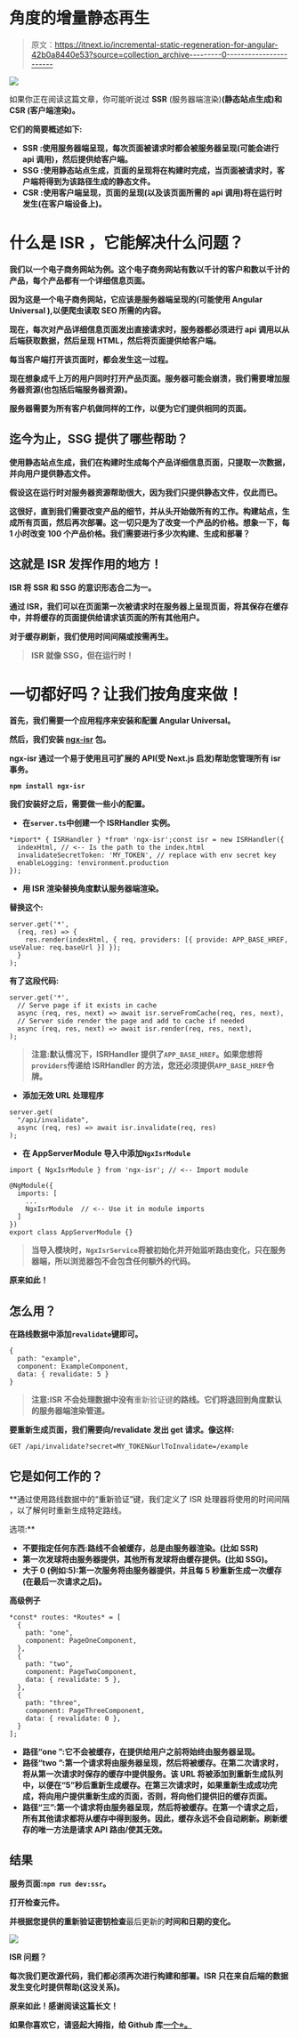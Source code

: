 # 角度的增量静态再生

> 原文：<https://itnext.io/incremental-static-regeneration-for-angular-42b0a8440e53?source=collection_archive---------0----------------------->

![](img/83b1023e9b2bd5000fceedafe51ef782.png)

如果你正在阅读这篇文章，你可能听说过 **SSR** (服务器端渲染)**(静态站点生成)和 **CSR** (客户端渲染)。**

**它们的简要概述如下:**

*   ****SSR** :使用服务器端呈现，每次页面被请求时都会被服务器呈现(可能会进行 api 调用)，然后提供给客户端。**
*   ****SSG** :使用静态站点生成，页面的呈现将在构建时完成，当页面被请求时，客户端将得到为该路径生成的静态文件。**
*   ****CSR** :使用客户端呈现，页面的呈现(以及该页面所需的 api 调用)将在运行时发生(在客户端设备上)。**

# **什么是 **ISR** ，它能解决什么问题？**

**我们以一个电子商务网站为例。这个电子商务网站有数以千计的客户和数以千计的产品，每个产品都有一个详细信息页面。**

**因为这是一个电子商务网站，它应该是服务器端呈现的(可能使用 Angular Universal ),以便爬虫读取 SEO 所需的内容。**

**现在，每次对产品详细信息页面发出直接请求时，服务器都必须进行 api 调用以从后端获取数据，然后呈现 HTML，然后将页面提供给客户端。**

**每当客户端打开该页面时，都会发生这一过程。**

**现在想象成千上万的用户同时打开产品页面。服务器可能会崩溃，我们需要增加服务器资源(也包括后端服务器资源)。**

**服务器需要为所有客户机做同样的工作，以便为它们提供相同的页面。**

## **迄今为止，SSG 提供了哪些帮助？**

**使用静态站点生成，我们在构建时生成每个产品详细信息页面，只提取一次数据，并向用户提供静态文件。**

**假设这在运行时对服务器资源帮助很大，因为我们只提供静态文件，仅此而已。**

**这很好，直到我们需要改变产品的细节，并从头开始做所有的工作。构建站点，生成所有页面，然后再次部署。这一切只是为了改变一个产品的价格。想象一下，每 1 小时改变 100 个产品价格。我们需要进行多少次构建、生成和部署？**

## **这就是 ISR 发挥作用的地方！**

**ISR 将 SSR 和 SSG 的意识形态合二为一。**

**通过 ISR，我们可以在页面第一次被请求时在服务器上呈现页面，将其保存在缓存中，并将缓存的页面提供给请求该页面的所有其他用户。**

**对于缓存刷新，我们使用时间间隔或按需再生。**

> **ISR 就像 SSG，但在运行时！**

# **一切都好吗？让我们按角度来做！**

**首先，我们需要一个应用程序来安装和配置 Angular Universal。**

**然后，我们安装 [ngx-isr](https://www.npmjs.com/package/ngx-isr) 包。**

****ngx-isr** 通过一个易于使用且可扩展的 API(受 Next.js 启发)帮助您管理所有 isr 事务。**

**`npm install ngx-isr`**

**我们安装好之后，需要做一些小的配置。**

*   **在`server.ts`中创建一个 **ISRHandler** 实例。**

```
*import* { ISRHandler } *from* 'ngx-isr';const isr = new ISRHandler({
  indexHtml, // <-- Is the path to the index.html
  invalidateSecretToken: 'MY_TOKEN', // replace with env secret key
  enableLogging: !environment.production
});
```

*   **用 ISR 渲染替换角度默认服务器端渲染。**

**替换这个:**

```
server.get('*',
  (req, res) => {
    res.render(indexHtml, { req, providers: [{ provide: APP_BASE_HREF, useValue: req.baseUrl }] });
  }
);
```

**有了这段代码:**

```
server.get('*',
  // Serve page if it exists in cache
  async (req, res, next) => await isr.serveFromCache(req, res, next),
  // Server side render the page and add to cache if needed
  async (req, res, next) => await isr.render(req, res, next),
);
```

> **注意:默认情况下，ISRHandler 提供了`APP_BASE_HREF`。如果您想将`providers`传递给 ISRHandler 的方法，您还必须提供`APP_BASE_HREF`令牌。**

*   **添加无效 URL 处理程序**

```
server.get(
  "/api/invalidate", 
  async (req, res) => await isr.invalidate(req, res)
);
```

*   **在 AppServerModule 导入中添加`NgxIsrModule`**

```
import { NgxIsrModule } from 'ngx-isr'; // <-- Import module

@NgModule({
  imports: [
    ...
    NgxIsrModule  // <-- Use it in module imports
  ]
})
export class AppServerModule {}
```

> **当导入模块时，`NgxIsrService`将被初始化并开始监听路由变化，只在服务器端，所以浏览器包不会包含任何额外的代码。**

****原来如此！****

## **怎么用？**

**在路线数据中添加`revalidate`键即可。**

```
{
  path: "example",
  component: ExampleComponent,
  data: { revalidate: 5 }
}
```

> **注意:ISR 不会处理数据中没有**重新验证键**的路线。它们将退回到角度默认的服务器端渲染管道。**

**要重新生成页面，我们需要向/revalidate 发出 get 请求。像这样:**

```
GET /api/invalidate?secret=MY_TOKEN&urlToInvalidate=/example
```

## **它是如何工作的？**

**通过使用路线数据中的“重新验证”键，我们定义了 ISR 处理器将使用的时间间隔
，以了解何时重新生成特定路线。

选项:**

*   ****不要指定任何东西**:路线不会被缓存，总是由服务器渲染。(比如 SSR)**
*   **第一次发球将由服务器提供，其他所有发球将由缓存提供。(比如 SSG)。**
*   ****大于 0** (例如:5):第一次服务将由服务器提供，并且每 5 秒重新生成一次缓存(在最后一次请求之后)。**

****高级例子****

```
*const* routes: *Routes* = [
  {
    path: "one",
    component: PageOneComponent,
  },
  {
    path: "two",
    component: PageTwoComponent,
    data: { revalidate: 5 },
  },
  {
    path: "three",
    component: PageThreeComponent,
    data: { revalidate: 0 },
  }
];
```

*   **路径“one ”:它不会被缓存，在提供给用户之前将始终由服务器呈现。**
*   **路径“two ”:第一个请求将由服务器呈现，然后将被缓存。在第二次请求时，将从第一次请求时保存的缓存中提供服务。该 URL 将被添加到重新生成队列中，以便在“5”秒后重新生成缓存。在第三次请求时，如果重新生成成功完成，将向用户提供重新生成的页面，否则，将向他们提供旧的缓存页面。**
*   **路径“三”:第一个请求将由服务器呈现，然后将被缓存。在第一个请求之后，所有其他请求都将从缓存中得到服务。因此，缓存永远不会自动刷新。刷新缓存的唯一方法是请求 API 路由/使其无效。**

## **结果**

**服务页面:`npm run dev:ssr`。**

**打开检查元件。**

**并根据您提供的重新验证密钥检查**最后更新的**时间和日期的变化。**

**![](img/9bb3d7889f91180b22a115abf6fec7b3.png)**

****ISR 问题？****

**每次我们更改源代码，我们都必须再次进行构建和部署。ISR 只在来自后端的数据发生变化时提供帮助(这没关系)。**

****原来如此！感谢阅读这篇长文！****

**如果你喜欢它，请竖起大拇指，给 Github 库[一个⭐。](https://github.com/eneajaho/ngx-isr)**